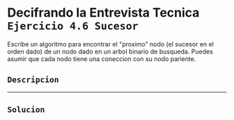 # Decifrando la Entrevista Tecnica `Ejercicio 4.6 Sucesor`

Escribe un algoritmo para encontrar el "proximo" nodo (el sucesor en el orden dado) de un nodo dado en un arbol binario de busqueda. Puedes asumir que cada nodo tiene una coneccion con su nodo pariente.

## `Descripcion`

---

## `Solucion`
